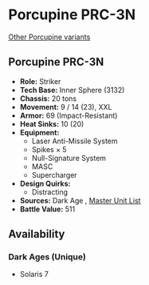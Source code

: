 # Porcupine PRC-3N 

[Other Porcupine variants](../porcupine.md) 

## Porcupine PRC-3N 

- **Role:** Striker 
- **Tech Base:** Inner Sphere (3132) 
- **Chassis:** 20 tons 
- **Movement:** 9 / 14 (23), XXL 
- **Armor:** 69 (Impact-Resistant) 
- **Heat Sinks:** 10 (20) 
- **Equipment:** 
  - Laser Anti-Missile System 
  - Spikes × 5 
  - Null-Signature System 
  - MASC 
  - Supercharger 
- **Design Quirks:** 
  - Distracting 
- **Sources:** Dark Age , [Master Unit List](http://masterunitlist.info/Unit/Details/8102) 
- **Battle Value:** 511 

## Availability 

### Dark Ages (Unique) 

- Solaris 7 

